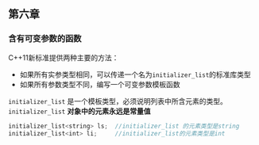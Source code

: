 ## 第六章
### 含有可变参数的函数

C++11新标准提供两种主要的方法：
- 如果所有实参类型相同，可以传递一个名为`initializer_list`的标准库类型
- 如果所有参数类型不同，编写一个可变参数模板函数

`initializer_list` 是一个模板类型，必须说明列表中所含元素的类型。`initializer_list` **对象中的元素永远是常量值**
```js
initializer_list<string> ls;  //initializer_list 的元素类型是string
initializer_list<int> li;     //initializer_list的元素类型是int
```

